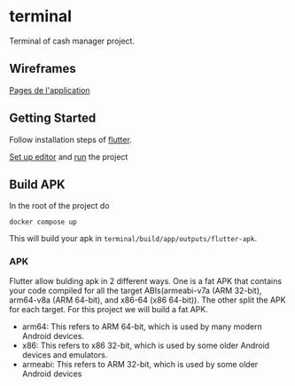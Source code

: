 # terminal

Terminal of cash manager project.

## Wireframes

[Pages de l'application](https://www.figma.com/file/qCPhOBykgLhAbbLjAXzRj1/T-DEV-700-Cash-Manager?type=design&node-id=35%3A0&mode=design&t=5Ltb4mmC2RZlxf5R-1)

## Getting Started

Follow installation steps of [flutter](https://docs.flutter.dev/get-started/install).

[Set up editor](https://docs.flutter.dev/get-started/test-drive) and [run](https://docs.flutter.dev/get-started/test-drive?tab=terminal) the project

## Build APK

In the root of the project do

```
docker compose up
```

This will build your apk in `terminal/build/app/outputs/flutter-apk`.

### APK

Flutter allow bulding apk in 2 different ways. One is a fat APK that contains your code compiled for all the target ABIs(armeabi-v7a (ARM 32-bit), arm64-v8a (ARM 64-bit), and x86-64 (x86 64-bit)). The other split the APK for each target. For this project we will build a fat APK.

- arm64: This refers to ARM 64-bit, which is used by many modern Android devices.
- x86: This refers to x86 32-bit, which is used by some older Android devices and emulators.
- armeabi: This refers to ARM 32-bit, which is used by some older Android devices
